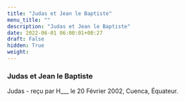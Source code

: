 ```yaml
---
title: "Judas et Jean le Baptiste"
menu_title: ""
description: "Judas et Jean le Baptiste"
date: 2022-06-01 06:00:01+00:27
draft: False
hidden: True
weight:
---
```

### Judas et Jean le Baptiste

Judas - reçu par H___  le 20 Février 2002, Cuenca, Équateur.



